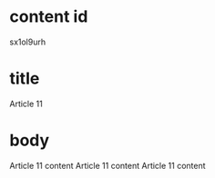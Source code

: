 # content id
sx1ol9urh

# title
Article 11

# body
Article 11 content
Article 11 content
Article 11 content